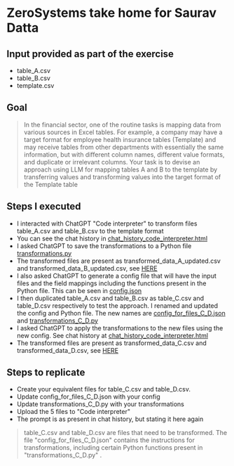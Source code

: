 # ZeroSystems take home for Saurav Datta

## Input provided as part of the exercise
- table_A.csv
- table_B.csv
- template.csv

## Goal
> In the financial sector, one of the routine tasks is mapping data from various sources in Excel tables. 
> For example, a company may have a target format for employee health insurance tables (Template) and may receive tables from other departments with essentially the same information, but with different column names, different value formats, and duplicate or irrelevant columns.
>Your task is to devise an approach using LLM for mapping tables A and B to the template by transferring values and transforming values into the target format of the Template table 

## Steps I executed
- I interacted with ChatGPT "Code interpreter" to transform files table_A.csv and table_B.csv to the template format
- You can see the chat history in [chat_history_code_interpreter.html](https://github.com/saurav-datta/zs-take-home/tree/main/script_chat_prompts/chat_history_code_interpreter.html)
- I asked ChatGPT to save the transformations to a Python file [transformations.py](https://github.com/saurav-datta/zs-take-home/blob/main/data_output/transformations.py) 
- The transformed files are present as transformed_data_A_updated.csv and transformed_data_B_updated.csv, see [HERE](https://github.com/saurav-datta/zs-take-home/tree/main/data_output)
- I also asked ChatGPT to generate a config file that will have the input files and the field mappings including the functions present in the Python file. This can be seen in [config.json](https://github.com/saurav-datta/zs-take-home/blob/main/data_output/config.json)
- I then duplicated table_A.csv and table_B.csv as table_C.csv and table_D.csv respectively to test the approach. I renamed and updated the config and Python file. The new names are [config_for_files_C_D.json](https://github.com/saurav-datta/zs-take-home/blob/main/data_input/config_for_files_C_D.json) and [transformations_C_D.py](https://github.com/saurav-datta/zs-take-home/blob/main/data_input/transformations_C_D.py)
- I asked ChatGPT to apply the transformations to the new files using the new config. See chat history at  [chat_history_code_interpreter.html](https://github.com/saurav-datta/zs-take-home/tree/main/script_chat_prompts/chat_history_code_interpreter.html)
- The transformed files are present as transformed_data_C.csv and transformed_data_D.csv, see [HERE](https://github.com/saurav-datta/zs-take-home/tree/main/data_output)

## Steps to replicate
- Create your equivalent files for table_C.csv and table_D.csv. 
- Update config_for_files_C_D.json with your config
- Update transformations_C_D.py with your transformations
- Upload the 5 files to "Code interpreter"
- The prompt is as present in chat history, but stating it here again
>table_C.csv and table_D.csv are  files that need to be transformed. The file "config_for_files_C_D.json" contains the 
>instructions for transformations, including certain Python functions present in  "transformations_C_D.py" . 


